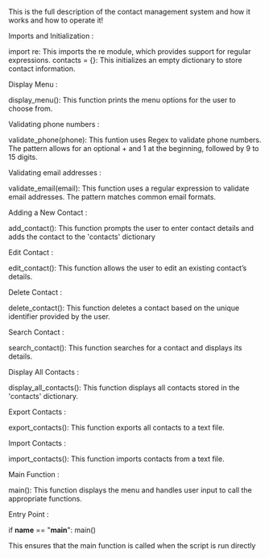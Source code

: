 This is the full description of the contact management system and how it works and how to operate it!



Imports and Initialization :

import re: This imports the re module, which provides support for regular expressions.
contacts = {}: This initializes an empty dictionary to store contact information.

Display Menu : 

display_menu(): This function prints the menu options for the user to choose from.


Validating phone numbers : 

validate_phone(phone): This funtion uses Regex to validate phone numbers. The pattern allows for an optional + and 1 at the beginning, followed by 9 to 15 digits.

Validating email addresses : 

validate_email(email): This function uses a regular expression to validate email addresses. The pattern matches common email formats.


Adding a New Contact :

add_contact(): This function prompts the user to enter contact details and adds the contact to the 'contacts' dictionary

Edit Contact : 

edit_contact(): This function allows the user to edit an existing contact’s details.

Delete Contact : 

delete_contact(): This function deletes a contact based on the unique identifier provided by the user.


Search Contact : 

search_contact(): This function searches for a contact and displays its details.


Display All Contacts : 

display_all_contacts(): This function displays all contacts stored in the 'contacts' dictionary.


Export Contacts : 

export_contacts(): This function exports all contacts to a text file.


Import Contacts : 

import_contacts(): This function imports contacts from a text file.


Main Function : 

main(): This function displays the menu and handles user input to call the appropriate functions.


Entry Point : 

if __name__ == "__main__":
    main()

This ensures that the main function is called when the script is run directly